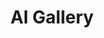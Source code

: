 ---
title: "AI Gallery"
images:
  - title: "Abstract Digital Waves"
    image: "https://images.unsplash.com/photo-1686061594104-8153d6883264?w=800&h=600&fit=crop"
    description: "Flowing digital waves with vibrant color gradients"
    prompt: "Abstract digital art with flowing waves and vibrant gradients"
    model: "DALL-E 3"
    style: "Abstract Digital"
    tags: ["abstract", "digital", "waves"]
    featured: true
    date: "2025-06-11"
  - title: "Futuristic Cityscape"
    image: "https://images.unsplash.com/photo-1677442136019-21780ecad995?w=800&h=600&fit=crop"
    description: "A vision of tomorrow's urban landscape"
    prompt: "Futuristic city with neon lights and flying vehicles"
    model: "Midjourney"
    style: "Cyberpunk"
    tags: ["futuristic", "city", "cyberpunk"]
    featured: false
    date: "2025-06-10"
---